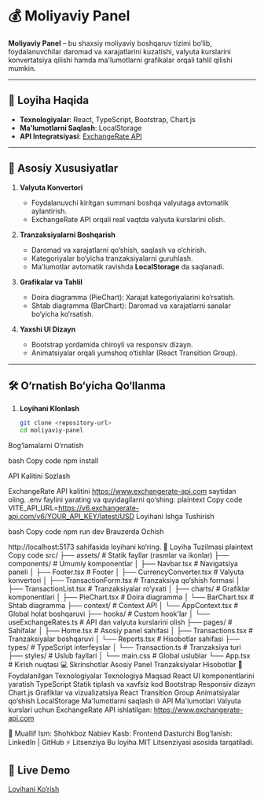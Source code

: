 # 💰 Moliyaviy Panel

**Moliyaviy Panel** – bu shaxsiy moliyaviy boshqaruv tizimi bo‘lib, foydalanuvchilar daromad va xarajatlarini kuzatishi, valyuta kurslarini konvertatsiya qilishi hamda ma'lumotlarni grafikalar orqali tahlil qilishi mumkin.

---

## 🚀 **Loyiha Haqida**

- **Texnologiyalar**: React, TypeScript, Bootstrap, Chart.js
- **Ma'lumotlarni Saqlash**: LocalStorage
- **API Integratsiyasi**: [ExchangeRate API](https://www.exchangerate-api.com)

---

## 📸 **Asosiy Xususiyatlar**

1. **Valyuta Konvertori**

   - Foydalanuvchi kiritgan summani boshqa valyutaga avtomatik aylantirish.
   - ExchangeRate API orqali real vaqtda valyuta kurslarini olish.

2. **Tranzaksiyalarni Boshqarish**

   - Daromad va xarajatlarni qo‘shish, saqlash va o‘chirish.
   - Kategoriyalar bo‘yicha tranzaksiyalarni guruhlash.
   - Ma'lumotlar avtomatik ravishda **LocalStorage** da saqlanadi.

3. **Grafikalar va Tahlil**

   - Doira diagramma (PieChart): Xarajat kategoriyalarini ko‘rsatish.
   - Shtab diagramma (BarChart): Daromad va xarajatlarni sanalar bo‘yicha ko‘rsatish.

4. **Yaxshi UI Dizayn**
   - Bootstrap yordamida chiroyli va responsiv dizayn.
   - Animatsiyalar orqali yumshoq o‘tishlar (React Transition Group).

---

## 🛠 **O‘rnatish Bo‘yicha Qo‘llanma**

1. **Loyihani Klonlash**
   ```bash
   git clone <repository-url>
   cd moliyaviy-panel
   ```

Bog‘lamalarni O‘rnatish

bash
Copy code
npm install

API Kalitini Sozlash

ExchangeRate API kalitini https://www.exchangerate-api.com saytidan oling.
.env faylini yarating va quyidagilarni qo‘shing:
plaintext
Copy code
VITE_API_URL=https://v6.exchangerate-api.com/v6/YOUR_API_KEY/latest/USD
Loyihani Ishga Tushirish

bash
Copy code
npm run dev
Brauzerda Ochish

http://localhost:5173 sahifasida loyihani ko‘ring.
📂 Loyiha Tuzilmasi
plaintext
Copy code
src/
├── assets/ # Statik fayllar (rasmlar va ikonlar)
├── components/ # Umumiy komponentlar
│ ├── Navbar.tsx # Navigatsiya paneli
│ ├── Footer.tsx # Footer
│ ├── CurrencyConverter.tsx # Valyuta konvertori
│ ├── TransactionForm.tsx # Tranzaksiya qo‘shish formasi
│ ├── TransactionList.tsx # Tranzaksiyalar ro‘yxati
│ ├── charts/ # Grafiklar komponentlari
│ ├── PieChart.tsx # Doira diagramma
│ └── BarChart.tsx # Shtab diagramma
├── context/ # Context API
│ └── AppContext.tsx # Global holat boshqaruvi
├── hooks/ # Custom hook'lar
│ └── useExchangeRates.ts # API dan valyuta kurslarini olish
├── pages/ # Sahifalar
│ ├── Home.tsx # Asosiy panel sahifasi
│ ├── Transactions.tsx # Tranzaksiyalar boshqaruvi
│ └── Reports.tsx # Hisobotlar sahifasi
├── types/ # TypeScript interfeyslar
│ └── Transaction.ts # Tranzaksiya turi
├── styles/ # Uslub fayllari
│ └── main.css # Global uslublar
└── App.tsx # Kirish nuqtasi
💻 Skrinshotlar
Asosiy Panel Tranzaksiyalar Hisobotlar
🧰 Foydalanilgan Texnologiyalar
Texnologiya Maqsad
React UI komponentlarini yaratish
TypeScript Statik tiplash va xavfsiz kod
Bootstrap Responsiv dizayn
Chart.js Grafiklar va vizualizatsiya
React Transition Group Animatsiyalar qo‘shish
LocalStorage Ma'lumotlarni saqlash
🌐 API Ma'lumotlari
Valyuta kurslari uchun ExchangeRate API ishlatilgan:
https://www.exchangerate-api.com

📝 Muallif
Ism: Shohkboz Nabiev
Kasb: Frontend Dasturchi
Bog‘lanish: LinkedIn | GitHub
⚡ Litsenziya
Bu loyiha MIT Litsenziyasi asosida tarqatiladi.

## 🔗 **Live Demo**

[Loyihani Ko‘rish](https://your-live-link.netlify.app)
